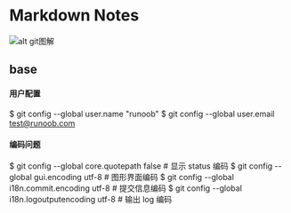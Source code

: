 # Markdown Notes

![alt git图解](https://img-blog.csdnimg.cn/2019011421175356.png)

## base

#### 用户配置
$ git config --global user.name "runoob"
$ git config --global user.email test@runoob.com

#### 编码问题
$ git config --global core.quotepath false          # 显示 status 编码
$ git config --global gui.encoding utf-8            # 图形界面编码
$ git config --global i18n.commit.encoding utf-8    # 提交信息编码
$ git config --global i18n.logoutputencoding utf-8  # 输出 log 编码
